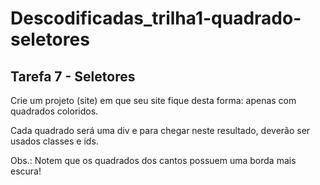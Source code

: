 # Descodificadas_trilha1-quadrado-seletores 

## Tarefa 7 - Seletores

Crie um projeto (site) em que seu site fique desta forma: apenas com quadrados coloridos.

Cada quadrado será uma div e para chegar neste resultado, deverão ser usados classes e ids.

Obs.: Notem que os quadrados dos cantos possuem uma borda mais escura!
